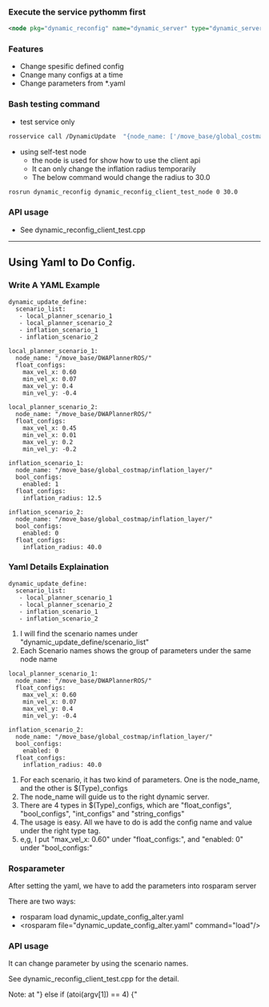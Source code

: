 ### Execute the service pythomm first

```xml
<node pkg="dynamic_reconfig" name="dynamic_server" type="dynamic_server.py" output="screen"/>
```

### Features

 - Change spesific defined config
 - Cnange many configs at a time
 - Change parameters from \*.yaml

### Bash testing command

 - test service only

```bash
rosservice call /DynamicUpdate  "{node_name: ['/move_base/global_costmap/inflation_layer/'], config_name: ['inflation_radius'], config_type: ['float'], new_config: ['40.0']}"
```

 - using self-test node
   - the node is used for show how to use the client api
   - It can only change the inflation radius temporarily
   - The below command would change the radius to 30.0

```bash
rosrun dynamic_reconfig dynamic_reconfig_client_test_node 0 30.0
```

### API usage

 - See dynamic_reconfig_client_test.cpp

---

## Using Yaml to Do Config.

### Write A YAML Example


```
dynamic_update_define:
  scenario_list:
   - local_planner_scenario_1
   - local_planner_scenario_2
   - inflation_scenario_1
   - inflation_scenario_2

local_planner_scenario_1:
  node_name: "/move_base/DWAPlannerROS/"
  float_configs:
    max_vel_x: 0.60
    min_vel_x: 0.07
    max_vel_y: 0.4
    min_vel_y: -0.4

local_planner_scenario_2:
  node_name: "/move_base/DWAPlannerROS/"
  float_configs:
    max_vel_x: 0.45
    min_vel_x: 0.01
    max_vel_y: 0.2
    min_vel_y: -0.2
    
inflation_scenario_1:
  node_name: "/move_base/global_costmap/inflation_layer/"
  bool_configs:
    enabled: 1
  float_configs:
    inflation_radius: 12.5

inflation_scenario_2:
  node_name: "/move_base/global_costmap/inflation_layer/"
  bool_configs:
    enabled: 0
  float_configs:
    inflation_radius: 40.0
```

### Yaml Details Explaination

```
dynamic_update_define:
  scenario_list:
   - local_planner_scenario_1
   - local_planner_scenario_2
   - inflation_scenario_1
   - inflation_scenario_2

```

1. I will find the scenario names under "dynamic_update_define/scenario_list"
1. Each Scenario names shows the group of parameters under the same node name

```
local_planner_scenario_1:
  node_name: "/move_base/DWAPlannerROS/"
  float_configs:
    max_vel_x: 0.60
    min_vel_x: 0.07
    max_vel_y: 0.4
    min_vel_y: -0.4

inflation_scenario_2:
  node_name: "/move_base/global_costmap/inflation_layer/"
  bool_configs:
    enabled: 0
  float_configs:
    inflation_radius: 40.0
```

1. For each scenario, it has two kind of parameters. One is the node_name, and the other is $(Type)_configs
1. The node_name will guide us to the right dynamic server.
1. There are 4 types in $(Type)_configs, which are "float_configs", "bool_configs", "int_configs" and "string_configs"
1. The usage is easy. All we have to do is add the config name and value under the right type tag.
1. e,g, I put "max_vel_x: 0.60" under "float_configs:", and "enabled: 0" under "bool_configs:"

### Rosparameter

After setting the yaml, we have to add the parameters into rosparam server

There are two ways:
 - rosparam load dynamic_update_config_alter.yaml
 - \<rosparam file="dynamic_update_config_alter.yaml" command="load"\/>

### API usage

It can change parameter by using the scenario names.

See dynamic_reconfig_client_test.cpp for the detail.

Note: at "} else if (atoi(argv[1]) == 4) {"
